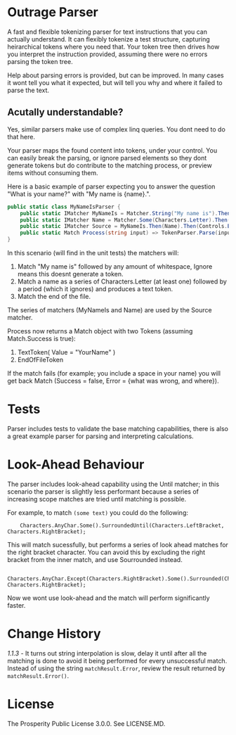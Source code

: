 # Outrage Parser

A fast and flexible tokenizing parser for text instructions that you can actually understand.
It can flexibly tokenize a test structure, capturing heirarchical tokens where you need that.
Your token tree then drives how you interpret the instruction provided, assuming there were no errors parsing the token tree.

Help about parsing errors is provided, but can be improved.  In many cases it wont tell you what it expected, but will tell you why and where it failed to parse the text.

## Acutally understandable?

Yes, similar parsers make use of complex linq queries.  You dont need to do that here.

Your parser maps the found content into tokens, under your control.  You can easily break the parsing, or ignore parsed elements so they dont generate tokens but do contribute to the matching process, or preview items without consuming them.

Here is a basic example of parser expecting you to answer the question "What is your name?" with "My name is {name}.".

```c#
public static class MyNameIsParser {
    public static IMatcher MyNameIs = Matcher.String("My name is").Then(Characters.Whitespaces).Ignore();
    public static IMatcher Name = Matcher.Some(Characters.Letter).Then(Characters.Period.Ignore()).Text();
    public static IMatcher Source = MyNameIs.Then(Name).Then(Controls.EndOfFile);
    public static Match Process(string input) => TokenParser.Parse(input, Source);
}
```

In this scenario (will find in the unit tests) the matchers will:

1. Match "My name is" followed by any amount of whitespace, Ignore means this doesnt generate a token.
2. Match a name as a series of Characters.Letter (at least one) followed by a period (which it ignores) and produces a text token.
3. Match the end of the file.

The series of matchers (MyNameIs and Name) are used by the Source matcher.

Process now returns a Match object with two Tokens (assuming Match.Success is true):
1. TextToken( Value = "YourName" )
2. EndOfFileToken

If the match fails (for example; you include a space in your name) you will get back Match (Success = false, Error = {what was wrong, and where}).

# Tests

Parser includes tests to validate the base matching capabilities, there is also a great example parser for parsing and interpreting calculations.

# Look-Ahead Behaviour

The parser includes look-ahead capability using the Until matcher; in this scenario the parser is slightly less performant because a series of increasing scope matches are tried until matching is possible.

For example, to match `(some text)` you could do the following:
```
    Characters.AnyChar.Some().SurroundedUntil(Characters.LeftBracket, Characters.RightBracket);
```
This will match sucessfully, but performs a series of look ahead matches for the right bracket character.  You can avoid this by excluding the right bracket from the inner match, and use Sourrounded instead.
```
    Characters.AnyChar.Except(Characters.RightBracket).Some().Surrounded(Characters.LeftBracket, Characters.RightBracket);
```
Now we wont use look-ahead and the match will perform significantly faster.

# Change History
*1.1.3* - It turns out string interpolation is slow, delay it until after all the matching is done to avoid it being performed for every unsuccessful match.
Instead of using the string `matchResult.Error`, review the result returned by `matchResult.Error()`.

# License

The Prosperity Public License 3.0.0.  See LICENSE.MD.
